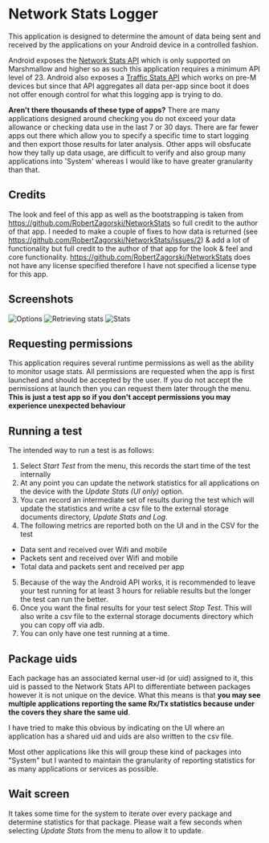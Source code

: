 # Network Stats Logger
This application is designed to determine the amount of data being sent and received by the applications on your Android device in a controlled fashion.

Android exposes the [Network Stats API](https://developer.android.com/reference/android/app/usage/NetworkStats.html) which is only supported on Marshmallow and higher so as such this application requires a minimum API level of 23.  Android also exposes a [Traffic Stats API](https://developer.android.com/reference/android/net/TrafficStats.html) which works on pre-M devices but since that API aggregates all data per-app since boot it does not offer enough control for what this logging app is trying to do. 

**Aren't there thousands of these type of apps?**  There are many applications designed around checking you do not exceed your data allowance or checking data use in the last 7 or 30 days.  There are far fewer apps out there which allow you to specify a specific time to start logging and then export those results for later analysis.  Other apps will obsfucate how they tally up data usage, are difficult to verify and also group many applications into 'System' whereas I would like to have greater granularity than that. 

## Credits
The look and feel of this app as well as the bootstrapping is taken from https://github.com/RobertZagorski/NetworkStats so full credit to the author of that app.  I needed to make a couple of fixes to how data is returned (see https://github.com/RobertZagorski/NetworkStats/issues/2) & add a lot of functionality but full credit to the author of that app for the look & feel and core functionality.  https://github.com/RobertZagorski/NetworkStats does not have any license specified therefore I have not specified a license type for this app.   

## Screenshots
![Options](https://raw.githubusercontent.com/darryncampbell/Network-Stats-Logger/master/screenshots/1.png)
![Retrieving stats](https://raw.githubusercontent.com/darryncampbell/Network-Stats-Logger/master/screenshots/2.png)
![Stats](https://raw.githubusercontent.com/darryncampbell/Network-Stats-Logger/master/screenshots/3.png)

## Requesting permissions
This application requires several runtime permissions as well as the ability to monitor usage stats.  All permissions are requested when the app is first launched and should be accepted by the user.  If you do not accept the permissions at launch then you can request them later through the menu.  **This is just a test app so if you don't accept permissions you may experience unexpected behaviour**

## Running a test
The intended way to run a test is as follows:
1. Select _Start Test_ from the menu, this records the start time of the test internally
2. At any point you can update the network statistics for all applications on the device with the _Update Stats (UI only)_ option.
3. You can record an intermediate set of results during the test which will update the statistics and write a csv file to the external storage documents directory, _Update Stats and Log_.
4. The following metrics are reported both on the UI and in the CSV for the test
  - Data sent and received over Wifi and mobile
  - Packets sent and received over Wifi and mobile
  - Total data and packets sent and received per app

5. Because of the way the Android API works, it is recommended to leave your test running for at least 3 hours for reliable results but the longer the test can run the better.
6. Once you want the final results for your test select _Stop Test_.  This will also write a csv file to the external storage documents directory which you can copy off via adb.
7. You can only have one test running at a time.

## Package uids
Each package has an associated kernal user-id (or uid) assigned to it, this uid is passed to the Network Stats API to differentiate between packages however it is not unique on the device.  What this means is that **you may see multiple applications reporting the same Rx/Tx statistics because under the covers they share the same uid**.  

I have tried to make this obvious by indicating on the UI where an application has a shared uid and uids are also written to the csv file.

Most other applications like this will group these kind of packages into "System" but I wanted to maintain the granularity of reporting statistics for as many applications or services as possible.

## Wait screen
It takes some time for the system to iterate over every package and determine statistics for that package.  Please wait a few seconds when selecting _Update Stats_ from the menu to allow it to update.

